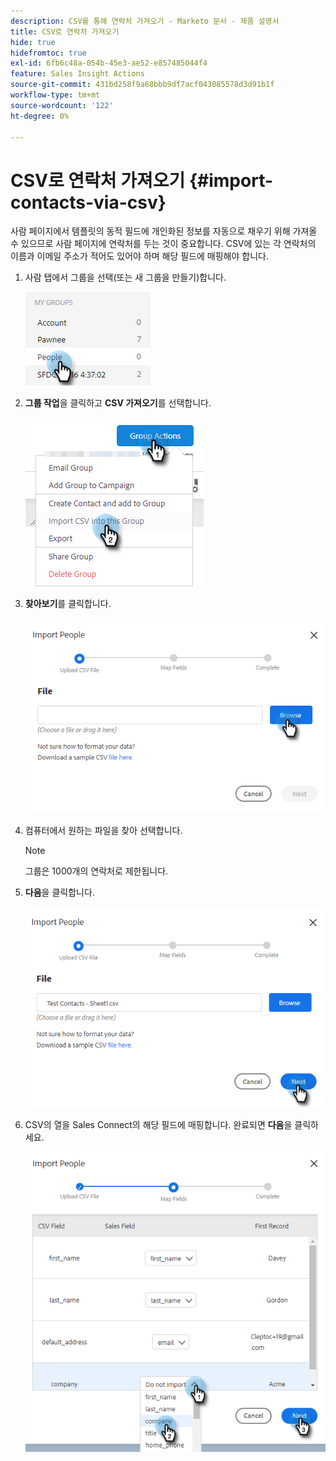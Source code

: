 ```yaml
---
description: CSV를 통해 연락처 가져오기 - Marketo 문서 - 제품 설명서
title: CSV로 연락처 가져오기
hide: true
hidefromtoc: true
exl-id: 6fb6c48a-054b-45e3-ae52-e857485044f4
feature: Sales Insight Actions
source-git-commit: 431bd258f9a68bbb9df7acf043085578d3d91b1f
workflow-type: tm+mt
source-wordcount: '122'
ht-degree: 0%

---
```


# CSV로 연락처 가져오기 {#import-contacts-via-csv}

사람 페이지에서 템플릿의 동적 필드에 개인화된 정보를 자동으로 채우기 위해 가져올 수 있으므로 사람 페이지에 연락처를 두는 것이 중요합니다. CSV에 있는 각 연락처의 이름과 이메일 주소가 적어도 있어야 하며 해당 필드에 매핑해야 합니다.

1. 사람 탭에서 그룹을 선택(또는 새 그룹을 만들기)합니다.

   ![](assets/import-contacts-via-csv-1.png)

1. **그룹 작업**&#x200B;을 클릭하고 **CSV 가져오기**&#x200B;를 선택합니다.

   ![](assets/import-contacts-via-csv-2.png)

1. **찾아보기**&#x200B;를 클릭합니다.

   ![](assets/import-contacts-via-csv-3.png)

1. 컴퓨터에서 원하는 파일을 찾아 선택합니다.

   >[!NOTE]
   >
   >그룹은 1000개의 연락처로 제한됩니다.

1. **다음**&#x200B;을 클릭합니다.

   ![](assets/import-contacts-via-csv-4.png)

1. CSV의 열을 Sales Connect의 해당 필드에 매핑합니다. 완료되면 **다음**&#x200B;을 클릭하세요.

   ![](assets/import-contacts-via-csv-5.png)
